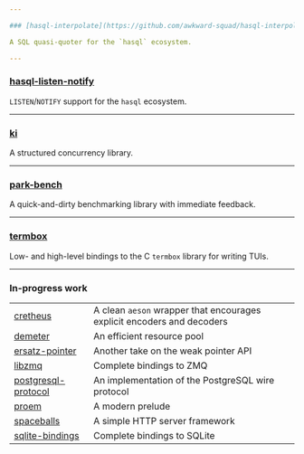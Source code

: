```yaml
---

### [hasql-interpolate](https://github.com/awkward-squad/hasql-interpolate)

A SQL quasi-quoter for the `hasql` ecosystem.

---
```


### [hasql-listen-notify](https://github.com/awkward-squad/hasql-listen-notify)

`LISTEN`/`NOTIFY` support for the `hasql` ecosystem.

---

### [ki](https://github.com/awkward-squad/ki)

A structured concurrency library.

---

### [park-bench](https://github.com/awkward-squad/park-bench)

A quick-and-dirty benchmarking library with immediate feedback.

---

### [termbox](https://github.com/awkward-squad/termbox)

Low- and high-level bindings to the C `termbox` library for writing TUIs.

---

### In-progress work

| | |
| --- | --- |
| [cretheus](https://github.com/awkward-squad/cretheus) | A clean `aeson` wrapper that encourages explicit encoders and decoders |
| [demeter](https://github.com/awkward-squad/demeter) | An efficient resource pool |
| [ersatz-pointer](https://github.com/awkward-squad/ersatz-pointer) | Another take on the weak pointer API |
| [libzmq](https://github.com/awkward-squad/libzmq) | Complete bindings to ZMQ |
| [postgresql-protocol](https://github.com/awkward-squad/postgresql-protocol) | An implementation of the PostgreSQL wire protocol |
| [proem](https://github.com/awkward-squad/proem) | A modern prelude |
| [spaceballs](https://github.com/awkward-squad/spaceballs) | A simple HTTP server framework |
| [sqlite-bindings](https://github.com/awkward-squad/sqlite-bindings) | Complete bindings to SQLite |
